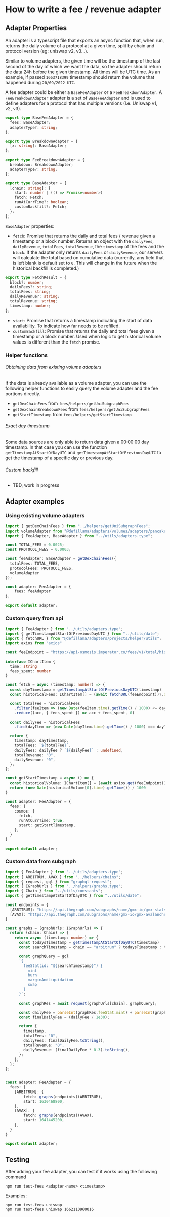 # How to write a fee / revenue adapter

## Adapter Properties

An adapter is a typescript file that exports an async function that, when run, returns the daily volume of a protocol at a given time, split by chain and protocol version (eg: uniswap v2, v3...).

Similar to volume adapters, the given time will be the timestamp of the last second of the day of which we want the data, so the adapter should return the data 24h before the given timestamp. All times will be UTC time. As an example, if passed `1663718399` timestamp should return the volume that happened during `20/09/2022 UTC`.

A fee adapter could be either a `BaseFeeAdapter` or a `FeeBreakdownAdapter`. A `FeeBreakdownAdapter` adapter is a set of `BaseFeeAdapter` and is used to define adapters for a protocol that has multiple versions (I.e. Uniswap v1, v2, v3). 

```typescript
export type BaseFeeAdapter = {
  fees: BaseAdapter;
  adapterType?: string;
};

export type BreakdownAdapter = {
  [x: string]: BaseAdapter;
};

export type FeeBreakdownAdapter = {
  breakdown: BreakdownAdapter;
  adapterType?: string;
};

export type BaseAdapter = {
  [chain: string]: {
    start: number | (() => Promise<number>)
    fetch: Fetch;
    runAtCurrTime?: boolean;
    customBackfill?: Fetch;
  };
};
```

`BaseAdapter` properties:
- `fetch`: Promise that returns the daily and total fees / revenue given a timestamp or a block number. Returns an object with the `dailyFees`, `dailyRevenue`, `totalFees`, `totalRevenue`, the `timestamp` of the fees and the `block`. If the adapter only returns `dailyFees` or `dailyRevenue`, our servers will calculate the total based on cumulative data (currently, any field that is left blank is default set to `0`. This will change in the future when the historical backfill is completed.)

```typescript
export type FetchResult = {
  block?: number;
  dailyFees?: string;
  totalFees: string;
  dailyRevenue?: string;
  totalRevenue: string;
  timestamp: number;
};
```
- `start`: Promise that returns a timestamp indicating the start of data availability. To indicate how far needs to be refilled.
- `customBackfill`: Promise that returns the daily and total fees given a timestamp or a block number. Used when logic to get historical volume values is different than the `fetch` promise.


### Helper functions
###### Obtaining data from existing volume adapters
If the data is already available as a volume adapter, you can use the following helper functions to easily query the volume adapter and the fee portions directly.
- `getDexChainFees` from `fees/helpers/getUniSubgraphFees`
- `getDexChainBreakdownFees` from `fees/helpers/getUniSubgraphFees`
- `getStartTimestamp` from `fees/helpers/getStartTimestamp`

###### Exact day timestamp
Some data sources are only able to return data given a 00:00:00 day timestamp. In that case you can use the function `getTimestampAtStartOfDayUTC` and `getTimestampAtStartOfPreviousDayUTC` to get the timestamp of a specific day or previous day.

###### Custom backfill
- TBD, work in progress


## Adapter examples

### Using existing volume adapters
```typescript
import { getDexChainFees } from "../helpers/getUniSubgraphFees";
import volumeAdapter from "@defillama/adapters/volumes/adapters/pancakeswap";
import { FeeAdapter, BaseAdapter } from "../utils/adapters.type";

const TOTAL_FEES = 0.0025;
const PROTOCOL_FEES = 0.0003;

const feeAdapter: BaseAdapter = getDexChainFees({
  totalFees: TOTAL_FEES,
  protocolFees: PROTOCOL_FEES,
  volumeAdapter
});

const adapter: FeeAdapter = {
    fees: feeAdapter
};

export default adapter;
```


### Custom query from api
```typescript
import { FeeAdapter } from "../utils/adapters.type";
import { getTimestampAtStartOfPreviousDayUTC } from "../utils/date";
import { fetchURL } from "@defillama/adapters/projects/helper/utils";
import axios from "axios"

const feeEndpoint = "https://api-osmosis.imperator.co/fees/v1/total/historical"

interface IChartItem {
  time: string
  fees_spent: number
}

const fetch = async (timestamp: number) => {
  const dayTimestamp = getTimestampAtStartOfPreviousDayUTC(timestamp)
  const historicalFees: IChartItem[] = (await fetchURL(feeEndpoint))?.data

  const totalFee = historicalFees
    .filter(feeItem => (new Date(feeItem.time).getTime() / 1000) <= dayTimestamp)
    .reduce((acc, { fees_spent }) => acc + fees_spent, 0)

  const dailyFee = historicalFees
    .find(dayItem => (new Date(dayItem.time).getTime() / 1000) === dayTimestamp)?.fees_spent

  return {
    timestamp: dayTimestamp,
    totalFees: `${totalFee}`,
    dailyFees: dailyFee ? `${dailyFee}` : undefined,
    totalRevenue: "0",
    dailyRevenue: "0",
  };
};

const getStartTimestamp = async () => {
  const historicalVolume: IChartItem[] = (await axios.get(feeEndpoint))?.data
  return (new Date(historicalVolume[0].time).getTime()) / 1000
}

const adapter: FeeAdapter = {
  fees: {
    cosmos: {
      fetch,
      runAtCurrTime: true,
      start: getStartTimestamp,
    },
  }
}

export default adapter;
```

### Custom data from subgraph
```typescript
import { FeeAdapter } from "../utils/adapters.type";
import { ARBITRUM, AVAX } from "../helpers/chains";
import { request, gql } from "graphql-request";
import { IGraphUrls } from "../helpers/graphs.type";
import { Chain } from "../utils/constants";
import { getTimestampAtStartOfDayUTC } from "../utils/date";

const endpoints = {
  [ARBITRUM]: "https://api.thegraph.com/subgraphs/name/gmx-io/gmx-stats",
  [AVAX]: "https://api.thegraph.com/subgraphs/name/gmx-io/gmx-avalanche-stats"
}

const graphs = (graphUrls: IGraphUrls) => {
  return (chain: Chain) => {
    return async (timestamp: number) => {
      const todaysTimestamp = getTimestampAtStartOfDayUTC(timestamp)
      const searchTimestamp = chain == "arbitrum" ? todaysTimestamp : todaysTimestamp + ":daily"

      const graphQuery = gql
      `{
        feeStat(id: "${searchTimestamp}") {
          mint
          burn
          marginAndLiquidation
          swap
        }
      }`;

      const graphRes = await request(graphUrls[chain], graphQuery);

      const dailyFee = parseInt(graphRes.feeStat.mint) + parseInt(graphRes.feeStat.burn) + parseInt(graphRes.feeStat.marginAndLiquidation) + parseInt(graphRes.feeStat.swap)
      const finalDailyFee = (dailyFee / 1e30);

      return {
        timestamp,
        totalFees: "0",
        dailyFees: finalDailyFee.toString(),
        totalRevenue: "0",
        dailyRevenue: (finalDailyFee * 0.3).toString(),
      };
    };
  };
};


const adapter: FeeAdapter = {
  fees: {
    [ARBITRUM]: {
        fetch: graphs(endpoints)(ARBITRUM),
        start: 1630468800,
    },
    [AVAX]: {
        fetch: graphs(endpoints)(AVAX),
        start: 1641445200,
    },
  }
}

export default adapter;
```

## Testing

After adding your fee adapter, you can test if it works using the following command

`npm run test-fees <adapter-name> <timestamp>`

Examples:
```
npm run test-fees uniswap
npm run test-fees uniswap 1662110960016
```